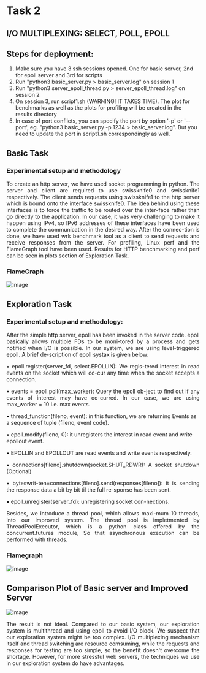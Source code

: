 # Task 2
## I/O MULTIPLEXING: SELECT, POLL, EPOLL

## Steps for deployment:
<ol>
<li>Make sure you have 3 ssh sessions opened. One for basic server, 2nd for epoll server and 3rd for scripts
<li>Run "python3 basic_server.py > basic_server.log" on session 1
<li>Run "python3 server_epoll_thread.py > server_epoll_thread.log" on session 2
<li>On session 3, run script1.sh (WARNING! IT TAKES TIME). The plot for benchmarks as well as the plots for profiling will be created in the results directory
<li>In case of port conflicts, you can specify the port by option '-p' or '--port', eg. "python3 basic_server.py -p 1234 > basic_server.log". But you need to update the port in script1.sh correspondingly as well.
</ol>
  
## Basic Task
### Experimental setup and methodology
<p align="justify">To create an http server, we have used socket programming in python. The server and client are required to use swissknife0 and swissknife1 respectively. The client sends requests using swissknife1 to the http server which is bound onto the interface swissknife0. The idea behind using these interfaces is to force the traffic to be routed over the inter-face rather than go directly to the application. In our case, it was very challenging to make it happen using IPv4, so IPv6 addresses of these interfaces have been used to complete the communication in the desired way. After the connec-tion is done, we have used wrk benchmark tool as a client to send requests and receive responses from the server. For profiling, Linux perf and the FlameGraph tool have been used. Results for HTTP benchmarking and perf can be seen in plots section of Exploration Task.

### FlameGraph
  
![image](https://user-images.githubusercontent.com/76809539/143503876-a84aeeda-8f22-4823-928a-b92481c084d4.png)
  
## Exploration Task
### Experimental setup and methodology:

<p align="justify">After the simple http server, epoll has been invoked in the server code. epoll basically allows multiple FDs to be moni-tored by a process and gets notified when I/O is possible. In our system, we are using level-triggered epoll. A brief de-scription of epoll systax is given below:
  
<p align="justify">•	epoll.register(server_fd, select.EPOLLIN): We regis-tered interest in read events on the socket which will oc-cur any time when the socket accepts a connection. 
  
<p align="justify">•	events = epoll.poll(max_worker): Query the epoll ob-ject to find out if any events of interest may have oc-curred. In our case, we are using max_worker = 10 i.e. max events.

•	thread_function(fileno, event): in this function, we are returning Events as a sequence of tuple (fileno, event code).

•	epoll.modify(fileno, 0): it unregisters the interest in read event and write epollout event.
  
•	EPOLLIN and EPOLLOUT are read events and write events respectively.

<p align="justify">•	connections[fileno].shutdown(socket.SHUT_RDWR): A socket shutdown (Optional)
  
<p align="justify">•	byteswrit-ten=connections[fileno].send(responses[fileno]): it is sending the response data a bit by bit til the full re-sponse has been sent.
  
•	epoll.unregister(server_fd): unregistering socket con-nections.
  
<p align="justify">Besides, we introduce a thread pool, which allows maxi-mum 10 threads, into our improved system. The thread pool is impletmented by ThreadPoolExecutor, which is a python class offered by the concurrent.futures module, So that asynchronous execution can be performed with threads.

### Flamegraph
  
![image](https://user-images.githubusercontent.com/76809539/143504314-d392d812-613a-418b-9f8e-8081ce408637.png)

## Comparison Plot of Basic server and Improved Server

![image](https://user-images.githubusercontent.com/76809539/143503765-dcc90a9a-c49b-433a-9d9e-8c2a68d5f99b.png)
  
<p align="justify">The result is not ideal. Compared to our basic system, our exploration system is multithread and using epoll to avoid I/O block. We suspect that our exploration system might be too complex. I/O multiplexing mechanism itself and thread switching are resource comsuming, while the requests and responses for testing are too simple, so the benefit doesn't overcome the shortage. However, for more stressful web servers, the techniques we use in our exploration system do have advantages.
